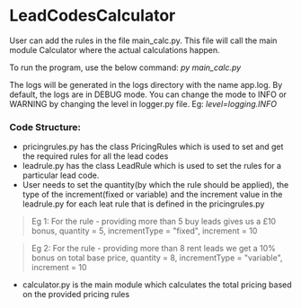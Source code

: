# LeadCodesCalculator

User can add the rules in the file main_calc.py. This file will call the main module Calculator where the actual calculations happen.


To run the program, use the below command:
*py main_calc.py*


The logs will be generated in the logs directory with the name app.log. 
By default, the logs are in DEBUG mode. You can change the mode to INFO or WARNING by changing the level in logger.py file.
Eg:
*level=logging.INFO*


### Code Structure:

 - pricingrules.py has the class PricingRules which is used to set and get the required rules for all the lead codes
 - leadrule.py has the class LeadRule which is used to set the rules for a particular lead code. 
 - User needs to set the quantity(by which the rule should be applied), the type of the increment(fixed or variable) and the increment value in the leadrule.py for each leat rule that is defined in the pricingrules.py

> Eg 1:
> For  the rule  - providing more than 5 buy leads gives us a £10 bonus,
> quantity = 5, 
> incrementType = "fixed", 
> increment = 10

> Eg 2:
> For the rule  - providing more than 8 rent leads we get a 10% bonus on total base price,
> quantity = 8,
> incrementType = "variable",
> increment = 10

 - calculator.py is the main module which calculates the total pricing based on the provided pricing rules
